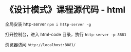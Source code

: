 # 《设计模式》课程源代码 - html

全局安装 http-server `npm i http-server -g`

打开控制台，进入 html-code 目录，执行 `http-server -p 8881`

浏览器访问 `http://localhost:8881/`
